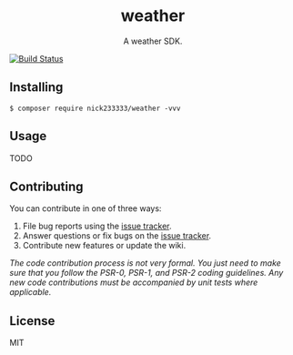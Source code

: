<h1 align="center"> weather </h1>

<p align="center"> A weather SDK.</p>

[![Build Status](https://travis-ci.org/Nick233333/weather.svg?branch=master)](https://travis-ci.org/Nick233333/weather)


## Installing

```shell
$ composer require nick233333/weather -vvv
```

## Usage

TODO

## Contributing

You can contribute in one of three ways:

1. File bug reports using the [issue tracker](https://github.com/nick233333/weather/issues).
2. Answer questions or fix bugs on the [issue tracker](https://github.com/nick233333/weather/issues).
3. Contribute new features or update the wiki.

_The code contribution process is not very formal. You just need to make sure that you follow the PSR-0, PSR-1, and PSR-2 coding guidelines. Any new code contributions must be accompanied by unit tests where applicable._

## License

MIT